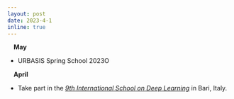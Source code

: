 ```yaml
---
layout: post
date: 2023-4-1
inline: true
---
```

&emsp;**May**
- URBASIS Spring School 2023O


&emsp;**April**
- Take part in the *<a href="https://deeplearn.irdta.eu/2023sp/">9th International School on Deep Learning</a>* in Bari, Italy.




